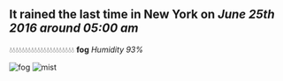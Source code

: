 ## It rained the last time in New York on *June 25th 2016 around 05:00 am*
💧💧💧💧💧💧💧💧💧💧💧💧💧💧💧💧💧💧💧💧💧  **fog** *Humidity 93%*

![fog](http://openweathermap.org/img/w/50n.png) ![mist](http://openweathermap.org/img/w/50n.png)

